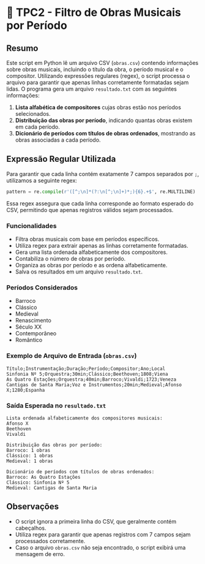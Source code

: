 # 📄 TPC2 - Filtro de Obras Musicais por Período

## Resumo

Este script em Python lê um arquivo CSV (`obras.csv`) contendo informações sobre obras musicais, incluindo o título da obra, o período musical e o compositor. Utilizando expressões regulares (regex), o script processa o arquivo para garantir que apenas linhas corretamente formatadas sejam lidas. O programa gera um arquivo `resultado.txt` com as seguintes informações:

1. **Lista alfabética de compositores** cujas obras estão nos períodos selecionados.
2. **Distribuição das obras por período**, indicando quantas obras existem em cada período.
3. **Dicionário de períodos com títulos de obras ordenados**, mostrando as obras associadas a cada período.

## Expressão Regular Utilizada

Para garantir que cada linha contém exatamente 7 campos separados por `;`, utilizamos a seguinte regex:

```python
pattern = re.compile(r'([^;\n]*(?:\n[^;\n]+)*;){6}.+$', re.MULTILINE)
```

Essa regex assegura que cada linha corresponde ao formato esperado do CSV, permitindo que apenas registros válidos sejam processados.

### Funcionalidades

- Filtra obras musicais com base em períodos específicos.
- Utiliza regex para extrair apenas as linhas corretamente formatadas.
- Gera uma lista ordenada alfabeticamente dos compositores.
- Contabiliza o número de obras por período.
- Organiza as obras por período e as ordena alfabeticamente.
- Salva os resultados em um arquivo `resultado.txt`.

### Períodos Considerados

- Barroco
- Clássico
- Medieval
- Renascimento
- Século XX
- Contemporâneo
- Romântico

### Exemplo de Arquivo de Entrada (`obras.csv`)

```
Título;Instrumentação;Duração;Período;Compositor;Ano;Local
Sinfonia Nº 5;Orquestra;30min;Clássico;Beethoven;1808;Viena
As Quatro Estações;Orquestra;40min;Barroco;Vivaldi;1723;Veneza
Cantigas de Santa Maria;Voz e Instrumentos;20min;Medieval;Afonso X;1280;Espanha
```

### Saída Esperada no `resultado.txt`

```
Lista ordenada alfabeticamente dos compositores musicais:
Afonso X
Beethoven
Vivaldi

Distribuição das obras por período:
Barroco: 1 obras
Clássico: 1 obras
Medieval: 1 obras

Dicionário de períodos com títulos de obras ordenados:
Barroco: As Quatro Estações
Clássico: Sinfonia Nº 5
Medieval: Cantigas de Santa Maria
```

## Observações

- O script ignora a primeira linha do CSV, que geralmente contém cabeçalhos.
- Utiliza regex para garantir que apenas registros com 7 campos sejam processados corretamente.
- Caso o arquivo `obras.csv` não seja encontrado, o script exibirá uma mensagem de erro.

